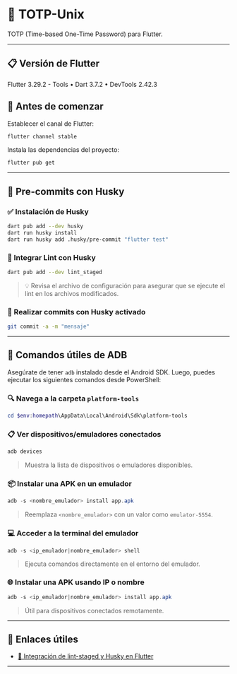 # 🔐 TOTP-Unix

TOTP (Time-based One-Time Password) para Flutter.

---

## 📋 Versión de Flutter

Flutter 3.29.2 - Tools • Dart 3.7.2 • DevTools 2.42.3

## 🚀 Antes de comenzar

Establecer el canal de Flutter:

```bash
flutter channel stable
```

Instala las dependencias del proyecto:

```bash
flutter pub get
```

---

## 🧪 Pre-commits con Husky

### ✅ Instalación de Husky

```bash
dart pub add --dev husky
dart run husky install
dart run husky add .husky/pre-commit "flutter test"
```

### 🧹 Integrar Lint con Husky

```bash
dart pub add --dev lint_staged
```

> 💡 Revisa el archivo de configuración para asegurar que se ejecute el lint en los archivos modificados.

### 💬 Realizar commits con Husky activado

```bash
git commit -a -m "mensaje"
```

---

## 📱 Comandos útiles de ADB

Asegúrate de tener `adb` instalado desde el Android SDK. Luego, puedes ejecutar los siguientes comandos desde PowerShell:

### 🔍 Navega a la carpeta `platform-tools`

```powershell
cd $env:homepath\AppData\Local\Android\Sdk\platform-tools
```

### 📋 Ver dispositivos/emuladores conectados

```powershell
adb devices
```

> Muestra la lista de dispositivos o emuladores disponibles.

### 📦 Instalar una APK en un emulador

```powershell
adb -s <nombre_emulador> install app.apk
```

> Reemplaza `<nombre_emulador>` con un valor como `emulator-5554`.

### 💻 Acceder a la terminal del emulador

```powershell
adb -s <ip_emulador|nombre_emulador> shell
```

> Ejecuta comandos directamente en el entorno del emulador.

### 🌐 Instalar una APK usando IP o nombre

```powershell
adb -s <ip_emulador|nombre_emulador> install app.apk
```

> Útil para dispositivos conectados remotamente.

---

## 🔗 Enlaces útiles

- [🔧 Integración de lint-staged y Husky en Flutter](https://thisiscem.medium.com/boosting-code-quality-in-your-flutter-projects-lint-staged-and-husky-integration-4bcee79bbb85)

---
